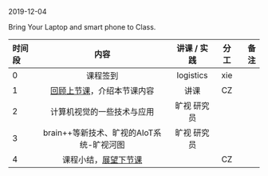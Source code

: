 2019-12-04

Bring Your Laptop and smart phone  to Class. 

|时间段     |  内容    | 讲课 / 实践     |  分工  |  备注       |
| :---      |   :----:    |   :----:    |    :----:    | ---: |
|   0       |  课程签到     |  logistics   |     xie     |        |
|   1       |  [回顾上节课](../WW12/WW12-Plan.md)，介绍本节课内容     |  讲课    |     CZ     |        |
|   2       |    计算机视觉的一些技术与应用    |   旷视 研究员 |          |    
|   3       |  brain++等新技术、旷视的AIoT系统-旷视河图      |   旷视 研究员 |         |    
|   4       |  课程小结，[展望下节课](../WW13/WW13-Plan.md)       |     |  CZ |   |





